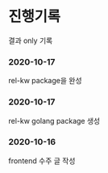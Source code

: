 # 진행기록   
결과 only 기록
### 2020-10-17
rel-kw package을 완성
### 2020-10-17
rel-kw golang package 생성
### 2020-10-16
frontend 수주 글 작성

